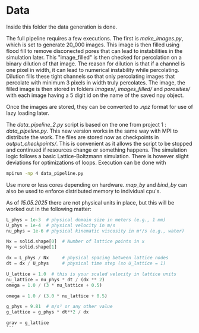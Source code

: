 # Data
Inside this folder the data generation is done. 

The full pipeline requires a few executions. The first is *make_images.py*, which is set to generate $20\_000$ images. This image is then filled using flood fill to remove disconected pores that can lead to instabilities in the simulation later. This "image$\_$filled" is then checked for percolation on a binary dilution of that image. The reason for dilution is that if a channel is one pixel in width, it can lead to numerical instability while percolating. Dilution fills these tight channels so that only percolating images that percolate with minimum 3 pixels in width truly percolates. The image, the filled image is then stored in folders *images/*, *images_filled/* and *porosities/* with each image having a 5 digit id on the name of the saved npy object. 

Once the images are stored, they can be converted to *.npz* format for use of lazy loading later. 

The *data_pipeline_2.py* script is based on the one from project 1 : *data_pipeline.py*. This new version works in the same way with MPI to distribute the work. The files are stored now as checkpoints in *output_checkpoints/*. This is convenient as it allows the script to be stopped and continued if resources change or something happens. The simulation logic follows a basic Lattice-Boltzmann simulation. There is however slight deviations for optimizations of loops. 
Execution can be done with
```bash
mpirun -np 4 data_pipeline.py
```
Use more or less cores depending on hardware. *map_by* and *bind_by* can also be used to enforce distributed memory to individual cpu's.

As of *15.05.2025* there are not physical units in place, but this will be worked out in the following matter:
````python
L_phys = 1e-3  # physical domain size in meters (e.g., 1 mm)
U_phys = 1e-4  # physical velocity in m/s
nu_phys = 1e-6 # physical kinematic viscosity in m²/s (e.g., water)

Nx = solid.shape[0]  # Number of lattice points in x
Ny = solid.shape[1]

dx = L_phys / Nx     # physical spacing between lattice nodes
dt = dx / U_phys     # physical time step (so U_lattice = 1)

U_lattice = 1.0  # this is your scaled velocity in lattice units
nu_lattice = nu_phys * dt / (dx ** 2)
omega = 1.0 / (3 * nu_lattice + 0.5)

omega = 1.0 / (3.0 * nu_lattice + 0.5)

g_phys = 9.81  # m/s² or any other value
g_lattice = g_phys * dt**2 / dx

grav = g_lattice
```